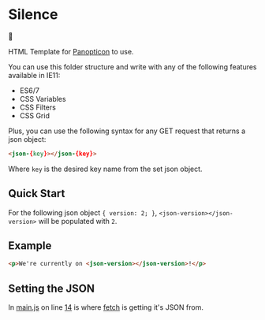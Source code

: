 # Silence

🤫

HTML Template for [Panopticon](https://github.com/antiPhaseDomain/Panopticon) to use.

You can use this folder structure and write with any of the following features available in IE11:

* ES6/7
* CSS Variables
* CSS Filters
* CSS Grid

Plus, you can use the following syntax for any GET request that returns a json object:

```html
<json-{key}></json-{key}>
```
Where `key` is the desired key name from the set json object.

## Quick Start

For the following json object ` { version: 2; } `, `<json-version></json-version>` will be populated with `2`.

## Example

```html
<p>We're currently on <json-version></json-version>!</p>
```

## Setting the JSON

In [main.js](https://github.com/antiPhaseDomain/Silence/blob/master/assets/scripts/main.js) on line [14](https://github.com/antiPhaseDomain/Silence/blob/master/assets/scripts/main.js#L14) is where [fetch](https://css-tricks.com/using-fetch/) is getting it's JSON from.



